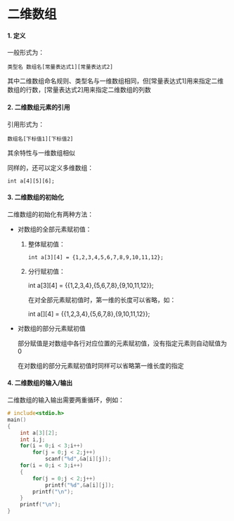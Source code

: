 # 二维数组

#### 1. 定义

一般形式为：

`类型名 数组名[常量表达式1][常量表达式2]`

其中二维数组命名规则、类型名与一维数组相同，但[常量表达式1]用来指定二维数组的行数，[常量表达式2]用来指定二维数组的列数

#### 2. 二维数组元素的引用

引用形式为：

`数组名[下标值1][下标值2]`

其余特性与一维数组相似

同样的，还可以定义多维数组：

`int a[4][5][6];`

#### 3. 二维数组的初始化

二维数组的初始化有两种方法：

* 对数组的全部元素赋初值：

  1. 整体赋初值：

     `int a[3][4] = {1,2,3,4,5,6,7,8,9,10,11,12};`

  2. 分行赋初值：

     int a[3][4] = \{\{1,2,3,4},{5,6,7,8},{9,10,11,12\}\};

     在对全部元素赋初值时，第一维的长度可以省略，如：

     int a[][4] = \{\{1,2,3,4},{5,6,7,8},{9,10,11,12}};

* 对数组的部分元素赋初值

  部分赋值是对数组中各行对应位置的元素赋初值，没有指定元素则自动赋值为0

  在对数组的部分元素赋初值时同样可以省略第一维长度的指定

#### 4. 二维数组的输入/输出

二维数组的输入输出需要两重循环，例如：

```c
# include<stdio.h>
main()
{
    int a[3][2];
    int i,j;
    for(i = 0;i < 3;i++)
        for(j = 0;j < 2;j++)
            scanf("%d",&a[i][j]);
    for(i = 0;i < 3;i++)
    {
        for(j = 0;j < 2;j++)
            printf("%d",&a[i][j]);
    	printf("\n");
    }
    printf("\n");
}
```